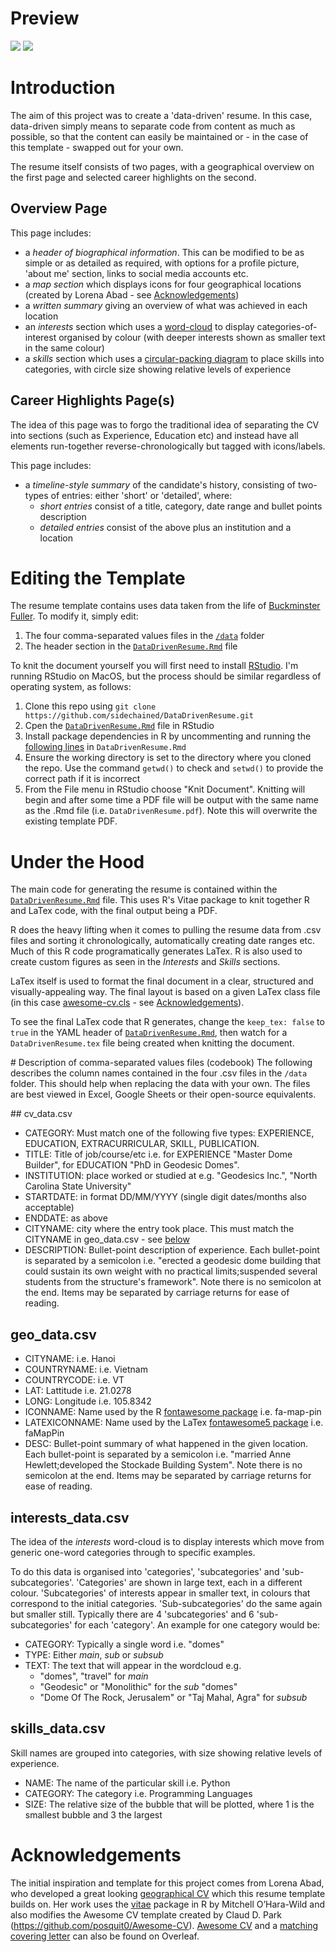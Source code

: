 # Preview
<p float="left">
  <a href="https://github.com/sidechained/DataDrivenResume/blob/master/DataDrivenResume.pdf"><img src="/previews/DataDrivenResume-Page1.png"></a>
  <a href="https://github.com/sidechained/DataDrivenResume/blob/master/DataDrivenResume.pdf"><img src="/previews/DataDrivenResume-Page2.png"></a>
</p>

# Introduction
The aim of this project was to create a 'data-driven' resume. In this case, data-driven simply means to separate code from content as much as possible, so that the content can easily be maintained or - in the case of this template - swapped out for your own.

The resume itself consists of two pages, with a geographical overview on the first page and selected career highlights on the second.

## Overview Page
This page includes:

- a _header of biographical information_. This can be modified to be as simple or as detailed as required, with options for a profile picture, 'about me' section, links to social media accounts etc.
- a _map section_ which displays icons for four geographical locations (created by Lorena Abad - see [Acknowledgements](#acknowledgements))
- a _written summary_ giving an overview of what was achieved in each location
- an _interests_ section which uses a [word-cloud](https://www.r-graph-gallery.com/wordcloud.html) to display categories-of-interest organised by colour (with deeper interests shown as smaller text in the same colour)
- a _skills_ section which uses a [circular-packing diagram](https://www.r-graph-gallery.com/circle-packing.html) to place skills into categories, with circle size showing relative levels of experience

## Career Highlights Page(s)
The idea of this page was to forgo the traditional idea of separating the CV into sections (such as Experience, Education etc) and instead have all elements run-together reverse-chronologically but tagged with icons/labels.

This page includes:
- a _timeline-style summary_ of the candidate's history, consisting of two-types of entries: either 'short' or 'detailed', where:
  - _short entries_ consist of a title, category, date range and bullet points description
  - _detailed entries_ consist of the above plus an institution and a location

# Editing the Template
The resume template contains uses data taken from the life of [Buckminster Fuller](https://en.wikipedia.org/wiki/Buckminster_Fuller). To modify it, simply edit:

1. The four comma-separated values files in the [`/data`](/data) folder
2. The header section in the [`DataDrivenResume.Rmd`](DataDrivenResume.Rmd) file

To knit the document yourself you will first need to install [RStudio](https://www.rstudio.com). I'm running RStudio on MacOS, but the process should be similar regardless of operating system, as follows:

1. Clone this repo using `git clone https://github.com/sidechained/DataDrivenResume.git`
2. Cpen the [`DataDrivenResume.Rmd`](DataDrivenResume.Rmd) file in RStudio
3. Install package dependencies in R by uncommenting and running the [following lines](DataDrivenResume.Rmd#L34-47) in `DataDrivenResume.Rmd`
4. Ensure the working directory is set to the directory where you cloned the repo. Use the command `getwd()` to check and `setwd()` to provide the correct path if it is incorrect
5. From the File menu in RStudio choose "Knit Document". Knitting will begin and after some time a PDF file will be output with the same name as the .Rmd file (i.e. `DataDrivenResume.pdf`). Note this will overwrite the existing template PDF.

# Under the Hood
The main code for generating the resume is contained within the [`DataDrivenResume.Rmd`](DataDrivenResume.Rmd) file. This uses R's Vitae package to knit together R and LaTex code, with the final output being a PDF.

R does the heavy lifting when it comes to pulling the resume data from .csv files and sorting it chronologically, automatically creating date ranges etc. Much of this R code programatically generates LaTex. R is also used to create custom figures as seen in the _Interests_ and _Skills_ sections.

LaTex itself is used to format the final document in a clear, structured and visually-appealing way. The final layout is based on a given LaTex class file (in this case [awesome-cv.cls](awesome-cv.cls) - see [Acknowledgements](#acknowledgements)).

To see the final LaTex code that R generates, change the `keep_tex: false` to `true` in the YAML header of [`DataDrivenResume.Rmd`](DataDrivenResume.Rmd), then watch for a `DataDrivenResume.tex` file being created when knitting the document.

# Description of comma-separated values files (codebook)
The following describes the column names contained in the four .csv files in the `/data` folder. This should help when replacing the data with your own. The files are best viewed in Excel, Google Sheets or their open-source equivalents.

## cv_data.csv

- CATEGORY: Must match one of the following five types: EXPERIENCE, EDUCATION, EXTRACURRICULAR, SKILL, PUBLICATION.
- TITLE: Title of job/course/etc i.e. for EXPERIENCE "Master Dome Builder", for EDUCATION "PhD in Geodesic Domes".
- INSTITUTION: place worked or studied at e.g. "Geodesics Inc.", "North Carolina State University"
- STARTDATE: in format DD/MM/YYYY (single digit dates/months also acceptable)
- ENDDATE: as above
- CITYNAME: city where the entry took place. This must match the CITYNAME in geo_data.csv - see [below](#geo_data.csv)
- DESCRIPTION: Bullet-point description of experience. Each bullet-point is separated by a semicolon i.e. "erected a geodesic dome building that could sustain its own weight with no practical limits;suspended several students from the structure's framework". Note there is no semicolon at the end. Items may be separated by carriage returns for ease of reading.

## geo_data.csv

- CITYNAME: i.e. Hanoi
- COUNTRYNAME: i.e. Vietnam
- COUNTRYCODE: i.e. VT
- LAT: Lattitude i.e. 21.0278
- LONG: Longitude i.e. 105.8342
- ICONNAME: Name used by the R [fontawesome package](https://cran.r-project.org/web/packages/fontawesome/index.html) i.e. fa-map-pin
- LATEXICONNAME: Name used by the LaTex [fontawesome5 package](http://www.ipgp.fr/~moguilny/LaTex/fontawesome5Icons.pdf) i.e. faMapPin
- DESC: Bullet-point summary of what happened in the given location. Each bullet-point is separated by a semicolon i.e. "married Anne Hewlett;developed the Stockade Building System". Note there is no semicolon at the end. Items may be separated by carriage returns for ease of reading.

## interests_data.csv

The idea of the _interests_ word-cloud is to display interests which move from generic one-word categories through to specific examples.

To do this data is organised into 'categories', 'subcategories' and 'sub-subcategories'. 'Categories' are shown in large text, each in a different colour. 'Subcategories' of interests appear in smaller text, in colours that correspond to the initial categories. 'Sub-subcategories' do the same again but smaller still. Typically there are 4 'subcategories' and 6 'sub-subcategories' for each 'category'. An example for one category would be:

- CATEGORY: Typically a single word i.e. "domes"
- TYPE: Either _main_, _sub_ or _subsub_
- TEXT: The text that will appear in the wordcloud e.g.
  - "domes", "travel" for _main_
  - "Geodesic" or "Monolithic" for the _sub_ "domes"
  - "Dome Of The Rock, Jerusalem" or "Taj Mahal, Agra" for _subsub_

## skills_data.csv

Skill names are grouped into categories, with size showing relative levels of experience.

- NAME: The name of the particular skill i.e. Python
- CATEGORY: The category i.e. Programming Languages
- SIZE: The relative size of the bubble that will be plotted, where 1 is the smallest bubble and 3 the largest

# Acknowledgements

The initial inspiration and template for this project comes from Lorena Abad, who developed a great looking [geographical CV](https://github.com/loreabad6/R-CV) which this resume template builds on. Her work uses the [vitae](https://github.com/mitchelloharawild/vitae) package in R by Mitchell O’Hara-Wild and also modifies the Awesome CV template created by Claud D. Park (https://github.com/posquit0/Awesome-CV). [Awesome CV](https://www.overleaf.com/LaTex/templates/awesome-cv/dfnvtnhzhhbm) and a [matching covering letter](https://www.overleaf.com/LaTex/templates/awesome-cv-cover-letter/hzvvsbxccjhz) can also be found on Overleaf.
